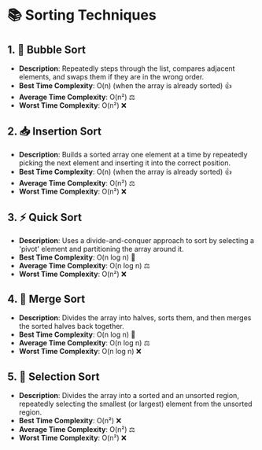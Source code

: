 
# 📚 Sorting Techniques

## 1. 🛁 Bubble Sort
- **Description**: Repeatedly steps through the list, compares adjacent elements, and swaps them if they are in the wrong order.
- **Best Time Complexity**: O(n) (when the array is already sorted) 👍
- **Average Time Complexity**: O(n²) ⚖️
- **Worst Time Complexity**: O(n²) ❌

## 2. 📥 Insertion Sort
- **Description**: Builds a sorted array one element at a time by repeatedly picking the next element and inserting it into the correct position.
- **Best Time Complexity**: O(n) (when the array is already sorted) 👍
- **Average Time Complexity**: O(n²) ⚖️
- **Worst Time Complexity**: O(n²) ❌

## 3. ⚡ Quick Sort
- **Description**: Uses a divide-and-conquer approach to sort by selecting a 'pivot' element and partitioning the array around it.
- **Best Time Complexity**: O(n log n) 🌟
- **Average Time Complexity**: O(n log n) ⚖️
- **Worst Time Complexity**: O(n²) ❌

## 4. 🥡 Merge Sort
- **Description**: Divides the array into halves, sorts them, and then merges the sorted halves back together.
- **Best Time Complexity**: O(n log n) 🌟
- **Average Time Complexity**: O(n log n) ⚖️
- **Worst Time Complexity**: O(n log n) ❌

## 5. 🎯 Selection Sort
- **Description**: Divides the array into a sorted and an unsorted region, repeatedly selecting the smallest (or largest) element from the unsorted region.
- **Best Time Complexity**: O(n²) ❌
- **Average Time Complexity**: O(n²) ⚖️
- **Worst Time Complexity**: O(n²) ❌
